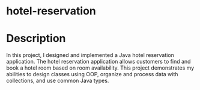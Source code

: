 # hotel-reservation

# Description
In this project, I designed and implemented a Java hotel reservation application. The hotel reservation application allows customers to find and book a hotel room based on room availability.
This project demonstrates my abilities to design classes using OOP, organize and process data with collections, and use common Java types.
